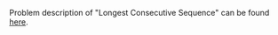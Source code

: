 Problem description of "Longest Consecutive Sequence" can be found [here](https://leetcode.com/problems/longest-consecutive-sequence/).